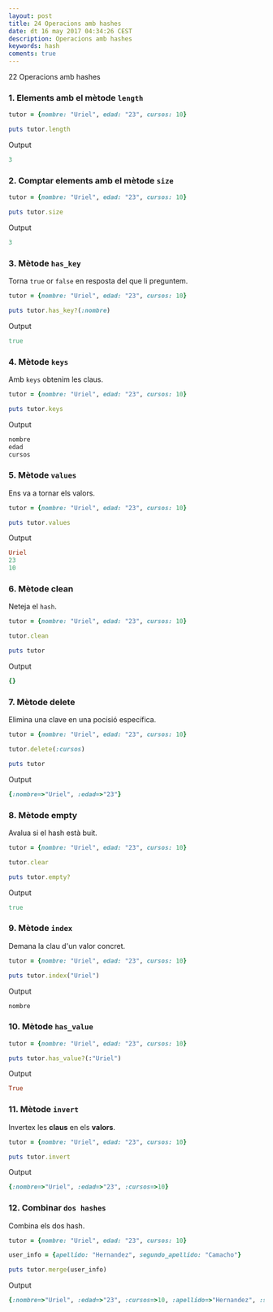 ```yaml
---
layout: post
title: 24 Operacions amb hashes
date: dt 16 may 2017 04:34:26 CEST 
description: Operacions amb hashes 
keywords: hash
coments: true
---
```


22 Operacions amb hashes

### 1. Elements amb el mètode `length`

```ruby
tutor = {nombre: "Uriel", edad: "23", cursos: 10}

puts tutor.length
```

Output

```ruby
3
```

### 2. Comptar elements amb el mètode `size`

```ruby
tutor = {nombre: "Uriel", edad: "23", cursos: 10}

puts tutor.size
```

Output

```ruby
3
```

### 3. Mètode `has_key`

Torna `true` or `false` en resposta del que li preguntem.

```ruby
tutor = {nombre: "Uriel", edad: "23", cursos: 10}

puts tutor.has_key?(:nombre)
```

Output

```ruby
true
```

### 4. Mètode `keys`

Amb `keys` obtenim les claus.

```ruby
tutor = {nombre: "Uriel", edad: "23", cursos: 10}

puts tutor.keys
```

Output

```ruby
nombre
edad
cursos
```

### 5. Mètode `values`

Ens va a tornar els valors.

```ruby
tutor = {nombre: "Uriel", edad: "23", cursos: 10}

puts tutor.values
```

Output

```ruby
Uriel
23
10
```

### 6. Mètode clean

Neteja el `hash`.

```ruby
tutor = {nombre: "Uriel", edad: "23", cursos: 10}

tutor.clean

puts tutor
```

Output

```ruby
{}
```

### 7. Mètode delete

Elimina una clave en una pocisió específica.

```ruby
tutor = {nombre: "Uriel", edad: "23", cursos: 10}

tutor.delete(:cursos)

puts tutor
```

Output

```ruby
{:nombre=>"Uriel", :edad=>"23"}

```

### 8. Mètode empty

Avalua si el hash està buit.

```ruby
tutor = {nombre: "Uriel", edad: "23", cursos: 10}

tutor.clear

puts tutor.empty?
```

Output

```ruby
true
```

### 9. Mètode `index`

Demana la clau d'un valor concret.


```ruby
tutor = {nombre: "Uriel", edad: "23", cursos: 10}

puts tutor.index("Uriel")
```

Output

```ruby
nombre
```

### 10. Mètode `has_value`

```ruby
tutor = {nombre: "Uriel", edad: "23", cursos: 10}

puts tutor.has_value?(:"Uriel")
```

Output

```ruby
True
```

### 11. Mètode `invert`

Invertex les **claus** en els **valors**.

```ruby
tutor = {nombre: "Uriel", edad: "23", cursos: 10}

puts tutor.invert
```

Output

```ruby
{:nombre=>"Uriel", :edad=>"23", :cursos=>10}
```

### 12. Combinar `dos hashes`

Combina els dos hash.

```ruby
tutor = {nombre: "Uriel", edad: "23", cursos: 10}

user_info = {apellido: "Hernandez", segundo_apellido: "Camacho"}

puts tutor.merge(user_info)
```

Output

```ruby
{:nombre=>"Uriel", :edad=>"23", :cursos=>10, :apellido=>"Hernandez", :segundo_apellido=>"Camacho"}

```

